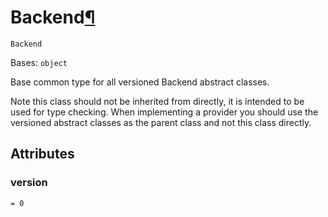 # Backend[¶](#backend "Permalink to this headline")

<span id="undefined" />

`Backend`

Bases: `object`

Base common type for all versioned Backend abstract classes.

Note this class should not be inherited from directly, it is intended to be used for type checking. When implementing a provider you should use the versioned abstract classes as the parent class and not this class directly.

## Attributes

<span id="undefined" />

### version

`= 0`
